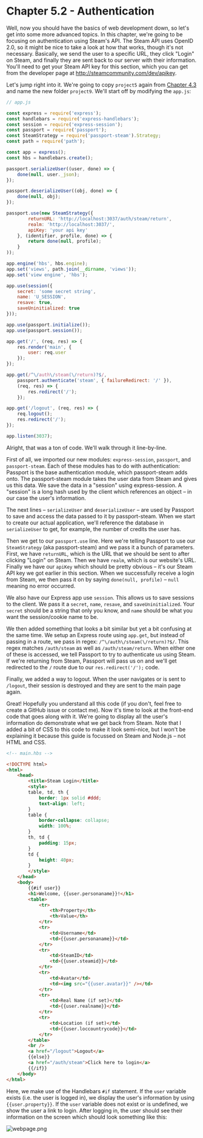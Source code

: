 # Chapter 5.2 - Authentication

Well, now you should have the basics of web development down, so let's get into
some more advanced topics. In this chapter, we're going to be focusing on
authentication using Steam's API. The Steam API uses OpenID 2.0, so it might be
nice to take a look at how that works, though it's not necessary. Basically, we
send the user to a specific URL, they click "Login" on Steam, and finally they
are sent back to our server with their information. You'll need to get your
Steam API key for this section, which you can get from the developer page at
http://steamcommunity.com/dev/apikey.

Let's jump right into it. We're going to copy `project5` again from 
[Chapter 4.3](../../Chapter%204%20-%20Basics%20of%20Web%20Development/Chapter%204.3%20-%20Templates)
and name the new folder `project9`. We'll start off by modifying the `app.js`:

```js
// app.js

const express = require('express');
const handlebars = require('express-handlebars');
const session = require('express-session');
const passport = require('passport');
const SteamStrategy = require('passport-steam').Strategy;
const path = require('path');

const app = express();
const hbs = handlebars.create();

passport.serializeUser((user, done) => {
	done(null, user._json);
});

passport.deserializeUser((obj, done) => {
	done(null, obj);
});

passport.use(new SteamStrategy({
		returnURL: 'http://localhost:3037/auth/steam/return',
		realm: 'http://localhost:3037/',
		apiKey: 'your api key'
	}, (identifier, profile, done) => {
		return done(null, profile);
	}
));

app.engine('hbs', hbs.engine);
app.set('views', path.join(__dirname, 'views'));
app.set('view engine', 'hbs');

app.use(session({
    secret: 'some secret string',
    name: 'U_SESSION',
    resave: true,
    saveUninitialized: true
}));

app.use(passport.initialize());
app.use(passport.session());

app.get('/', (req, res) => {
	res.render('main', {
		user: req.user
	});
});

app.get(/^\/auth\/steam(\/return)?$/,
	passport.authenticate('steam', { failureRedirect: '/' }),
	(req, res) => {
		res.redirect('/');
	});

app.get('/logout', (req, res) => {
	req.logout();
	res.redirect('/');
});

app.listen(3037);
```

Alright, that was a ton of code. We'll walk through it line-by-line.

First of all, we imported our new modules: `express-session`, `passport`, and
`passport-steam`. Each of these modules has to do with authentication:
Passport is the base authentication module, which passport-steam adds onto. The
passport-steam module takes the user data from Steam and gives us this data. We
save the data in a "session" using express-session. A "session" is a long hash
used by the client which references an object – in our case the user's
information.

The next lines – `serializeUser` and `deserializeUser` – are used by Passport
to save and access the data passed to it by passport-steam. When we start to
create our actual application, we'll reference the database in `serializeUser`
to get, for example, the number of credits the user has.

Then we get to our `passport.use` line. Here we're telling Passport to use
our `SteamStrategy` (aka passport-steam) and we pass it a bunch of parameters.
First, we have `returnURL`, which is the URL that we should be sent to after
clicking "Login" on Steam. Then we have `realm`, which is our website's URL.
Finally we have our `apiKey` which should be pretty obvious – it's our Steam
API key we got earlier in this section. When we successfully receive a login
from Steam, we then pass it on by saying `done(null, profile)` – `null` meaning
no error occurred.

We also have our Express app use `session`. This allows us to save sessions to
the client. We pass it a `secret`, `name`, `resave`, and `saveUninitialized`.
Your `secret` should be a string that only you know, and `name` should be what
you want the session/cookie name to be.

We then added something that looks a bit similar but yet a bit confusing at the
same time. We setup an Express route using `app.get`, but instead of passing in
a route, we pass in regex: `/^\/auth\/steam(\/return)?$/`. This regex matches
`/auth/steam` as well as `/auth/steam/return`. When either one of these is
accessed, we tell Passport to try to authenticate us using Steam. If we're
returning from Steam, Passport will pass us on and we'll get redirected to the
`/` route due to our `res.redirect('/');` code.

Finally, we added a way to logout. When the user navigates or is sent to
`/logout`, their session is destroyed and they are sent to the main page again.

Great! Hopefully you understand all this code (if you don't, feel free to
create a GitHub issue or contact me). Now it's time to look at the front-end
code that goes along with it. We're going to display all the user's information
do demonstrate what we get back from Steam. Note that I added a bit of CSS to
this code to make it look semi-nice, but I won't be explaining it because this
guide is focussed on Steam and Node.js – not HTML and CSS.

```html
<!-- main.hbs -->

<!DOCTYPE html>
<html>
	<head>
		<title>Steam Login</title>
		<style>
		table, td, th {
			border: 1px solid #ddd;
			text-align: left;
		}
		table {
			border-collapse: collapse;
			width: 100%;
		}
		th, td {
			padding: 15px;
		}
		td {
			height: 40px;
		}
		</style>
	</head>
	<body>
		{{#if user}}
		<h1>Welcome, {{user.personaname}}!</h1>
		<table>
			<tr>
				<th>Property</th>
				<th>Value</th>
			</tr>
			<tr>
				<td>Username</td>
				<td>{{user.personaname}}</td>
			</tr>
			<tr>
				<td>SteamID</td>
				<td>{{user.steamid}}</td>
			</tr>
			<tr>
				<td>Avatar</td>
				<td><img src="{{user.avatar}}" /></td>
			</tr>
			<tr>
				<td>Real Name (if set)</td>
				<td>{{user.realname}}</td>
			</tr>
			<tr>
				<td>Location (if set)</td>
				<td>{{user.loccountrycode}}</td>
			</tr>
		</table>
		<br />
		<a href="/logout">Logout</a>
		{{else}}
		<a href="/auth/steam">Click here to login</a>
		{{/if}}
	</body>
</html>
```

Here, we make use of the Handlebars `#if` statement. If the `user` variable
exists (i.e. the user is logged in), we display the user's information by using
`{{user.property}}`. If the `user` variable does not exist or is undefined, we
show the user a link to login. After logging in, the user should see their
information on the screen which should look something like this:

![webpage.png](./screenshots/webpage.png)
